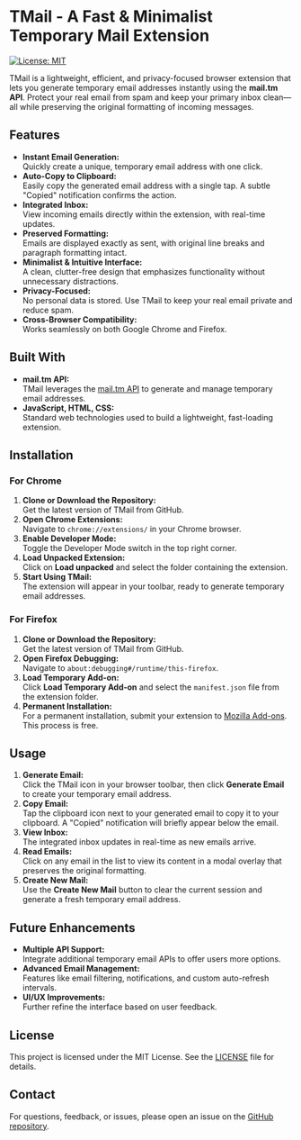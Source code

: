 # TMail - A Fast & Minimalist Temporary Mail Extension

[![License: MIT](https://img.shields.io/badge/License-MIT-blue.svg)](LICENSE)  

TMail is a lightweight, efficient, and privacy-focused browser extension that lets you generate temporary email addresses instantly using the **mail.tm API**. Protect your real email from spam and keep your primary inbox clean—all while preserving the original formatting of incoming messages.

## Features

- **Instant Email Generation:**  
  Quickly create a unique, temporary email address with one click.
- **Auto-Copy to Clipboard:**  
  Easily copy the generated email address with a single tap. A subtle "Copied" notification confirms the action.
- **Integrated Inbox:**  
  View incoming emails directly within the extension, with real-time updates.
- **Preserved Formatting:**  
  Emails are displayed exactly as sent, with original line breaks and paragraph formatting intact.
- **Minimalist & Intuitive Interface:**  
  A clean, clutter-free design that emphasizes functionality without unnecessary distractions.
- **Privacy-Focused:**  
  No personal data is stored. Use TMail to keep your real email private and reduce spam.
- **Cross-Browser Compatibility:**  
  Works seamlessly on both Google Chrome and Firefox.

## Built With

- **mail.tm API:**  
  TMail leverages the [mail.tm API](https://docs.mail.tm/) to generate and manage temporary email addresses.
- **JavaScript, HTML, CSS:**  
  Standard web technologies used to build a lightweight, fast-loading extension.

## Installation

### For Chrome

1. **Clone or Download the Repository:**  
   Get the latest version of TMail from GitHub.
2. **Open Chrome Extensions:**  
   Navigate to `chrome://extensions/` in your Chrome browser.
3. **Enable Developer Mode:**  
   Toggle the Developer Mode switch in the top right corner.
4. **Load Unpacked Extension:**  
   Click on **Load unpacked** and select the folder containing the extension.
5. **Start Using TMail:**  
   The extension will appear in your toolbar, ready to generate temporary email addresses.

### For Firefox

1. **Clone or Download the Repository:**  
   Get the latest version of TMail from GitHub.
2. **Open Firefox Debugging:**  
   Navigate to `about:debugging#/runtime/this-firefox`.
3. **Load Temporary Add-on:**  
   Click **Load Temporary Add-on** and select the `manifest.json` file from the extension folder.
4. **Permanent Installation:**  
   For a permanent installation, submit your extension to [Mozilla Add-ons](https://addons.mozilla.org/). This process is free.

## Usage

1. **Generate Email:**  
   Click the TMail icon in your browser toolbar, then click **Generate Email** to create your temporary email address.
2. **Copy Email:**  
   Tap the clipboard icon next to your generated email to copy it to your clipboard. A "Copied" notification will briefly appear below the email.
3. **View Inbox:**  
   The integrated inbox updates in real-time as new emails arrive.
4. **Read Emails:**  
   Click on any email in the list to view its content in a modal overlay that preserves the original formatting.
5. **Create New Mail:**  
   Use the **Create New Mail** button to clear the current session and generate a fresh temporary email address.

## Future Enhancements

- **Multiple API Support:**  
  Integrate additional temporary email APIs to offer users more options.
- **Advanced Email Management:**  
  Features like email filtering, notifications, and custom auto-refresh intervals.
- **UI/UX Improvements:**  
  Further refine the interface based on user feedback.

## License

This project is licensed under the MIT License. See the [LICENSE](LICENSE) file for details.

## Contact

For questions, feedback, or issues, please open an issue on the [GitHub repository](https://github.com/punkkkkkkk/tmail).

